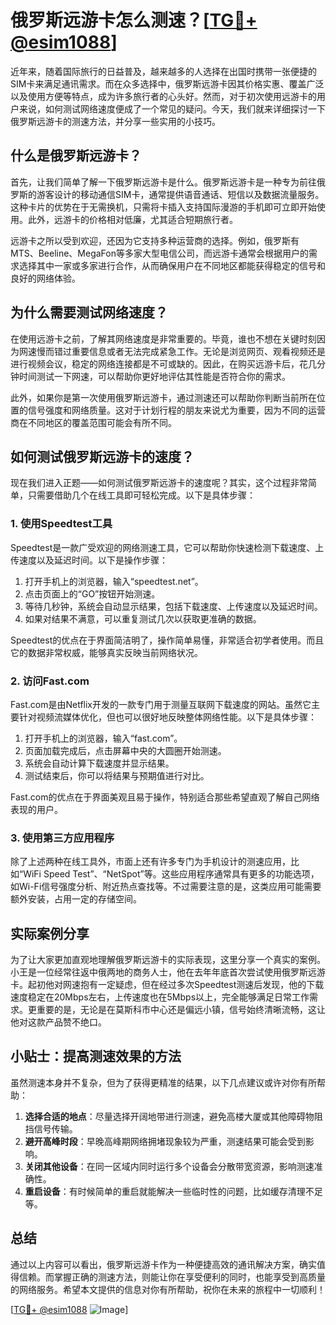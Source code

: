# 俄罗斯远游卡怎么测速？[[TG💪+ @esim1088](https://t.me/s/esim1088)]

近年来，随着国际旅行的日益普及，越来越多的人选择在出国时携带一张便捷的SIM卡来满足通讯需求。而在众多选择中，俄罗斯远游卡因其价格实惠、覆盖广泛以及使用方便等特点，成为许多旅行者的心头好。然而，对于初次使用远游卡的用户来说，如何测试网络速度便成了一个常见的疑问。今天，我们就来详细探讨一下俄罗斯远游卡的测速方法，并分享一些实用的小技巧。

## 什么是俄罗斯远游卡？

首先，让我们简单了解一下俄罗斯远游卡是什么。俄罗斯远游卡是一种专为前往俄罗斯的游客设计的移动通信SIM卡，通常提供语音通话、短信以及数据流量服务。这种卡片的优势在于无需换机，只需将卡插入支持国际漫游的手机即可立即开始使用。此外，远游卡的价格相对低廉，尤其适合短期旅行者。

远游卡之所以受到欢迎，还因为它支持多种运营商的选择。例如，俄罗斯有MTS、Beeline、MegaFon等多家大型电信公司，而远游卡通常会根据用户的需求选择其中一家或多家进行合作，从而确保用户在不同地区都能获得稳定的信号和良好的网络体验。

## 为什么需要测试网络速度？

在使用远游卡之前，了解其网络速度是非常重要的。毕竟，谁也不想在关键时刻因为网速慢而错过重要信息或者无法完成紧急工作。无论是浏览网页、观看视频还是进行视频会议，稳定的网络连接都是不可或缺的。因此，在购买远游卡后，花几分钟时间测试一下网速，可以帮助你更好地评估其性能是否符合你的需求。

此外，如果你是第一次使用俄罗斯远游卡，通过测速还可以帮助你判断当前所在位置的信号强度和网络质量。这对于计划行程的朋友来说尤为重要，因为不同的运营商在不同地区的覆盖范围可能会有所不同。

## 如何测试俄罗斯远游卡的速度？

现在我们进入正题——如何测试俄罗斯远游卡的速度呢？其实，这个过程非常简单，只需要借助几个在线工具即可轻松完成。以下是具体步骤：

### 1. 使用Speedtest工具

Speedtest是一款广受欢迎的网络测速工具，它可以帮助你快速检测下载速度、上传速度以及延迟时间。以下是操作步骤：

1. 打开手机上的浏览器，输入“speedtest.net”。
2. 点击页面上的“GO”按钮开始测速。
3. 等待几秒钟，系统会自动显示结果，包括下载速度、上传速度以及延迟时间。
4. 如果对结果不满意，可以重复测试几次以获取更准确的数据。

Speedtest的优点在于界面简洁明了，操作简单易懂，非常适合初学者使用。而且它的数据非常权威，能够真实反映当前网络状况。

### 2. 访问Fast.com

Fast.com是由Netflix开发的一款专门用于测量互联网下载速度的网站。虽然它主要针对视频流媒体优化，但也可以很好地反映整体网络性能。以下是具体步骤：

1. 打开手机上的浏览器，输入“fast.com”。
2. 页面加载完成后，点击屏幕中央的大圆圈开始测速。
3. 系统会自动计算下载速度并显示结果。
4. 测试结束后，你可以将结果与预期值进行对比。

Fast.com的优点在于界面美观且易于操作，特别适合那些希望直观了解自己网络表现的用户。

### 3. 使用第三方应用程序

除了上述两种在线工具外，市面上还有许多专门为手机设计的测速应用，比如“WiFi Speed Test”、“NetSpot”等。这些应用程序通常具有更多的功能选项，如Wi-Fi信号强度分析、附近热点查找等。不过需要注意的是，这类应用可能需要额外安装，占用一定的存储空间。

## 实际案例分享

为了让大家更加直观地理解俄罗斯远游卡的实际表现，这里分享一个真实的案例。小王是一位经常往返中俄两地的商务人士，他在去年年底首次尝试使用俄罗斯远游卡。起初他对网速抱有一定疑虑，但在经过多次Speedtest测速后发现，他的下载速度稳定在20Mbps左右，上传速度也在5Mbps以上，完全能够满足日常工作需求。更重要的是，无论是在莫斯科市中心还是偏远小镇，信号始终清晰流畅，这让他对这款产品赞不绝口。

## 小贴士：提高测速效果的方法

虽然测速本身并不复杂，但为了获得更精准的结果，以下几点建议或许对你有所帮助：

1. **选择合适的地点**：尽量选择开阔地带进行测速，避免高楼大厦或其他障碍物阻挡信号传输。
2. **避开高峰时段**：早晚高峰期网络拥堵现象较为严重，测速结果可能会受到影响。
3. **关闭其他设备**：在同一区域内同时运行多个设备会分散带宽资源，影响测速准确性。
4. **重启设备**：有时候简单的重启就能解决一些临时性的问题，比如缓存清理不足等。

## 总结

通过以上内容可以看出，俄罗斯远游卡作为一种便捷高效的通讯解决方案，确实值得信赖。而掌握正确的测速方法，则能让你在享受便利的同时，也能享受到高质量的网络服务。希望本文提供的信息对你有所帮助，祝你在未来的旅程中一切顺利！

[[TG💪+ @esim1088](https://t.me/s/esim1088) ![Image](https://i.postimg.cc/4NQfJmqS/Snipaste-2025-05-13-00-14-12.png)]